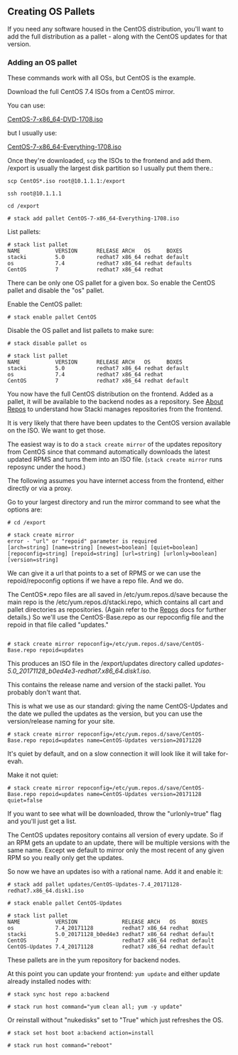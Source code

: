 ## Creating OS Pallets

If you need any software housed in the CentOS distribution, you'll want to add the full distribution as a pallet - along with the CentOS updates for that version.

### Adding an OS pallet

These commands work with all OSs, but CentOS is the example.

Download the full CentOS 7.4 ISOs from a CentOS mirror.

You can use:

[CentOS-7-x86_64-DVD-1708.iso](http://mirror.rackspace.com/CentOS/7/isos/x86_64/CentOS-7-x86_64-DVD-1708.iso)

but I usually use:

[CentOS-7-x86_64-Everything-1708.iso](http://mirror.rackspace.com/CentOS/7/isos/x86_64/CentOS-7-x86_64-Everything-1708.iso)

Once they're downloaded, `scp` the ISOs to the frontend and add them. /export is usually the largest disk partition so I usually put them there.:



```
scp CentOS*.iso root@10.1.1.1:/export

ssh root@10.1.1.1

cd /export

# stack add pallet CentOS-7-x86_64-Everything-1708.iso
```

List pallets:
```
# stack list pallet
NAME           VERSION      RELEASE ARCH   OS     BOXES
stacki         5.0          redhat7 x86_64 redhat default
os             7.4          redhat7 x86_64 redhat defaults
CentOS         7            redhat7 x86_64 redhat
```

There can be only one OS pallet for a given box. So enable the CentOS pallet and disable the "os" pallet.

Enable the CentOS pallet:
```
# stack enable pallet CentOS
```

Disable the OS pallet and list pallets to make sure:

```
# stack disable pallet os

# stack list pallet
NAME           VERSION      RELEASE ARCH   OS     BOXES
stacki         5.0          redhat7 x86_64 redhat default
os             7.4          redhat7 x86_64 redhat
CentOS         7            redhat7 x86_64 redhat default
```

You now have the full CentOS distribution on the frontend. Added as a pallet, it will be available to the backend nodes as a repository. See [About Repos](About-Repos) to understand how Stacki manages repositories from the frontend.

It is very likely that there have been updates to the CentOS version available on the ISO. We want to get those.

The easiest way is to do a `stack create mirror` of the updates repository from CentOS since that command automatically downloads the latest updated RPMS and turns them into an ISO file. (`stack create mirror` runs reposync under the hood.)

The following assumes you have internet access from the frontend, either directly or via a proxy.

Go to your largest directory and run the mirror command to see what the options are:

```
# cd /export

# stack create mirror
error - "url" or "repoid" parameter is required
[arch=string] [name=string] [newest=boolean] [quiet=boolean] [repoconfig=string] [repoid=string] [url=string] [urlonly=boolean] [version=string]
```

We can give it a url that points to a set of RPMS or we can use the repoid/repoconfig options if we have a repo file. And we do.

The CentOS*.repo files are all saved in /etc/yum.repos.d/save because the main repo is the /etc/yum.repos.d/stacki.repo, which contains all cart and pallet directories as repositories. (Again refer to the [Repos](About-Repos) docs for further details.) So we'll use the CentOS-Base.repo as our repoconfig file and the repoid in that file called "updates."

```root

# stack create mirror repoconfig=/etc/yum.repos.d/save/CentOS-Base.repo repoid=updates
```

This produces an ISO file in the /export/updates directory called *updates-5.0_20171128_b0ed4e3-redhat7.x86_64.disk1.iso.*

This contains the release name and version of the stacki pallet. You probably don't want that.

This is what we use as our standard: giving the name CentOS-Updates and the date we pulled the updates as the version, but you can use the version/release naming for your site.

```
# stack create mirror repoconfig=/etc/yum.repos.d/save/CentOS-Base.repo repoid=updates name=CentOS-Updates version=20171220
```

It's quiet by default, and on a slow connection it will look like it will take for-evah.

Make it not quiet:

```
# stack create mirror repoconfig=/etc/yum.repos.d/save/CentOS-Base.repo repoid=updates name=CentOS-Updates version=20171128 quiet=false
```

If you want to see what will be downloaded, throw the "urlonly=true" flag and you'll just get a list.

The CentOS updates repository contains all version of every update. So if an RPM gets an update to an update, there will be multiple versions with the same name. Except we default to mirror only the most recent of any given RPM so you really only get the updates.

So now we have an updates iso with a rational name. Add it and enable it:

```
# stack add pallet updates/CentOS-Updates-7.4_20171128-redhat7.x86_64.disk1.iso

# stack enable pallet CentOS-Updates

# stack list pallet
NAME           VERSION              RELEASE ARCH   OS     BOXES
os             7.4_20171128         redhat7 x86_64 redhat
stacki         5.0_20171128_b0ed4e3 redhat7 x86_64 redhat default
CentOS         7                    redhat7 x86_64 redhat default
CentOS-Updates 7.4_20171128         redhat7 x86_64 redhat default
```

These pallets are in the yum repository for backend nodes.

At this point you can update your frontend: `yum update` and either update already installed nodes with:

```
# stack sync host repo a:backend

# stack run host command="yum clean all; yum -y update"
```

Or reinstall without "nukedisks" set to "True" which just refreshes the OS.

```
# stack set host boot a:backend action=install

# stack run host command="reboot"
```
